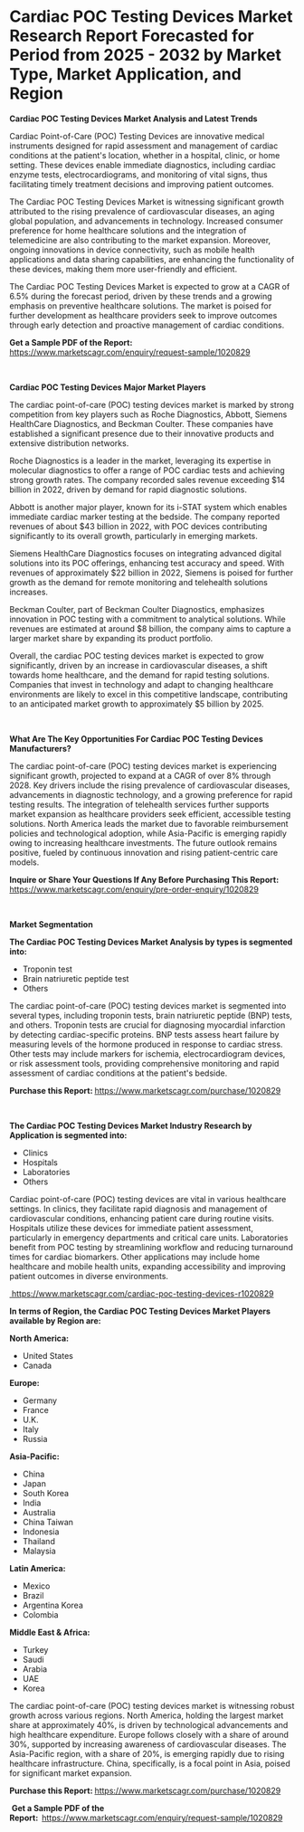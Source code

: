 <p><h1>Cardiac POC Testing Devices Market Research Report Forecasted for Period from 2025 -  2032 by Market Type, Market Application, and Region</h1></p><p><strong>Cardiac POC Testing Devices Market Analysis and Latest Trends</strong></p>
<p><p>Cardiac Point-of-Care (POC) Testing Devices are innovative medical instruments designed for rapid assessment and management of cardiac conditions at the patient's location, whether in a hospital, clinic, or home setting. These devices enable immediate diagnostics, including cardiac enzyme tests, electrocardiograms, and monitoring of vital signs, thus facilitating timely treatment decisions and improving patient outcomes.</p><p>The Cardiac POC Testing Devices Market is witnessing significant growth attributed to the rising prevalence of cardiovascular diseases, an aging global population, and advancements in technology. Increased consumer preference for home healthcare solutions and the integration of telemedicine are also contributing to the market expansion. Moreover, ongoing innovations in device connectivity, such as mobile health applications and data sharing capabilities, are enhancing the functionality of these devices, making them more user-friendly and efficient.</p><p>The Cardiac POC Testing Devices Market is expected to grow at a CAGR of 6.5% during the forecast period, driven by these trends and a growing emphasis on preventive healthcare solutions. The market is poised for further development as healthcare providers seek to improve outcomes through early detection and proactive management of cardiac conditions.</p></p>
<p><strong>Get a Sample PDF of the Report:&nbsp;</strong> <a href="https://www.marketscagr.com/enquiry/request-sample/1020829?utm_campaign=3578&utm_medium=2&utm_source=Github&utm_content=ia&utm_term=13042025&utm_id=cardiac-poc-testing-devices">https://www.marketscagr.com/enquiry/request-sample/1020829</a></p>
<p>&nbsp;</p>
<p><strong>Cardiac POC Testing Devices Major Market Players</strong></p>
<p><p>The cardiac point-of-care (POC) testing devices market is marked by strong competition from key players such as Roche Diagnostics, Abbott, Siemens HealthCare Diagnostics, and Beckman Coulter. These companies have established a significant presence due to their innovative products and extensive distribution networks.</p><p>Roche Diagnostics is a leader in the market, leveraging its expertise in molecular diagnostics to offer a range of POC cardiac tests and achieving strong growth rates. The company recorded sales revenue exceeding $14 billion in 2022, driven by demand for rapid diagnostic solutions.</p><p>Abbott is another major player, known for its i-STAT system which enables immediate cardiac marker testing at the bedside. The company reported revenues of about $43 billion in 2022, with POC devices contributing significantly to its overall growth, particularly in emerging markets.</p><p>Siemens HealthCare Diagnostics focuses on integrating advanced digital solutions into its POC offerings, enhancing test accuracy and speed. With revenues of approximately $22 billion in 2022, Siemens is poised for further growth as the demand for remote monitoring and telehealth solutions increases.</p><p>Beckman Coulter, part of Beckman Coulter Diagnostics, emphasizes innovation in POC testing with a commitment to analytical solutions. While revenues are estimated at around $8 billion, the company aims to capture a larger market share by expanding its product portfolio.</p><p>Overall, the cardiac POC testing devices market is expected to grow significantly, driven by an increase in cardiovascular diseases, a shift towards home healthcare, and the demand for rapid testing solutions. Companies that invest in technology and adapt to changing healthcare environments are likely to excel in this competitive landscape, contributing to an anticipated market growth to approximately $5 billion by 2025.</p></p>
<p>&nbsp;</p>
<p><strong>What Are The Key Opportunities For Cardiac POC Testing Devices Manufacturers?</strong></p>
<p><p>The cardiac point-of-care (POC) testing devices market is experiencing significant growth, projected to expand at a CAGR of over 8% through 2028. Key drivers include the rising prevalence of cardiovascular diseases, advancements in diagnostic technology, and a growing preference for rapid testing results. The integration of telehealth services further supports market expansion as healthcare providers seek efficient, accessible testing solutions. North America leads the market due to favorable reimbursement policies and technological adoption, while Asia-Pacific is emerging rapidly owing to increasing healthcare investments. The future outlook remains positive, fueled by continuous innovation and rising patient-centric care models.</p></p>
<p><strong>Inquire or Share Your Questions If Any Before Purchasing This Report:</strong> <a href="https://www.marketscagr.com/enquiry/pre-order-enquiry/1020829?utm_campaign=3578&utm_medium=2&utm_source=Github&utm_content=ia&utm_term=13042025&utm_id=cardiac-poc-testing-devices">https://www.marketscagr.com/enquiry/pre-order-enquiry/1020829</a></p>
<p>&nbsp;</p>
<p><strong>Market Segmentation</strong></p>
<p><strong>The Cardiac POC Testing Devices Market Analysis by types is segmented into:</strong></p>
<p><ul><li>Troponin test</li><li>Brain natriuretic peptide test</li><li>Others</li></ul></p>
<p><p>The cardiac point-of-care (POC) testing devices market is segmented into several types, including troponin tests, brain natriuretic peptide (BNP) tests, and others. Troponin tests are crucial for diagnosing myocardial infarction by detecting cardiac-specific proteins. BNP tests assess heart failure by measuring levels of the hormone produced in response to cardiac stress. Other tests may include markers for ischemia, electrocardiogram devices, or risk assessment tools, providing comprehensive monitoring and rapid assessment of cardiac conditions at the patient's bedside.</p></p>
<p><strong>Purchase this Report:&nbsp;</strong><a href="https://www.marketscagr.com/purchase/1020829?utm_campaign=3578&utm_medium=2&utm_source=Github&utm_content=ia&utm_term=13042025&utm_id=cardiac-poc-testing-devices">https://www.marketscagr.com/purchase/1020829</a></p>
<p>&nbsp;</p>
<p><strong>The Cardiac POC Testing Devices Market Industry Research by Application is segmented into:</strong></p>
<p><ul><li>Clinics</li><li>Hospitals</li><li>Laboratories</li><li>Others</li></ul></p>
<p><p>Cardiac point-of-care (POC) testing devices are vital in various healthcare settings. In clinics, they facilitate rapid diagnosis and management of cardiovascular conditions, enhancing patient care during routine visits. Hospitals utilize these devices for immediate patient assessment, particularly in emergency departments and critical care units. Laboratories benefit from POC testing by streamlining workflow and reducing turnaround times for cardiac biomarkers. Other applications may include home healthcare and mobile health units, expanding accessibility and improving patient outcomes in diverse environments.</p></p>
<p><a href="https://www.marketscagr.com/cardiac-poc-testing-devices-r1020829?utm_campaign=3578&utm_medium=2&utm_source=Github&utm_content=ia&utm_term=13042025&utm_id=cardiac-poc-testing-devices">&nbsp;https://www.marketscagr.com/cardiac-poc-testing-devices-r1020829</a></p>
<p><strong>In terms of Region, the Cardiac POC Testing Devices Market Players available by Region are:</strong></p>
<p>
    <p> <strong> North America: </strong>
        <ul>
            <li>United States</li>
            <li>Canada</li>
        </ul>
        </p> 
    <p> <strong> Europe: </strong>
        <ul>
            <li>Germany</li>
            <li>France</li>
            <li>U.K.</li>
            <li>Italy</li>
            <li>Russia</li>
        </ul>
        </p> 
    <p> <strong> Asia-Pacific: </strong>
        <ul>
            <li>China</li>
            <li>Japan</li>
            <li>South Korea</li>
            <li>India</li>
            <li>Australia</li>
            <li>China Taiwan</li>
            <li>Indonesia</li>
            <li>Thailand</li>
            <li>Malaysia</li>
        </ul>
        </p> 
    <p> <strong> Latin America: </strong>
        <ul>
            <li>Mexico</li>
            <li>Brazil</li>
            <li>Argentina Korea</li>
            <li>Colombia</li>
        </ul>
        </p> 
    <p> <strong> Middle East & Africa: </strong>
        <ul>
            <li>Turkey</li>
            <li>Saudi</li>
            <li>Arabia</li>
            <li>UAE</li>
            <li>Korea</li>
        </ul>
    </p>
    </p>
<p><p>The cardiac point-of-care (POC) testing devices market is witnessing robust growth across various regions. North America, holding the largest market share at approximately 40%, is driven by technological advancements and high healthcare expenditure. Europe follows closely with a share of around 30%, supported by increasing awareness of cardiovascular diseases. The Asia-Pacific region, with a share of 20%, is emerging rapidly due to rising healthcare infrastructure. China, specifically, is a focal point in Asia, poised for significant market expansion.</p></p>
<p><strong>Purchase this Report: </strong><a href="https://www.marketscagr.com/purchase/1020829?utm_campaign=3578&utm_medium=2&utm_source=Github&utm_content=ia&utm_term=13042025&utm_id=cardiac-poc-testing-devices">https://www.marketscagr.com/purchase/1020829</a></p>
<p>&nbsp;<strong>Get a Sample PDF of the Report:&nbsp;&nbsp;</strong><a href="https://www.marketscagr.com/enquiry/request-sample/1020829?utm_campaign=3578&utm_medium=2&utm_source=Github&utm_content=ia&utm_term=13042025&utm_id=cardiac-poc-testing-devices">https://www.marketscagr.com/enquiry/request-sample/1020829</a></p>
<p><strong></strong></p>
<p><p></p><p></p><p></p></p>